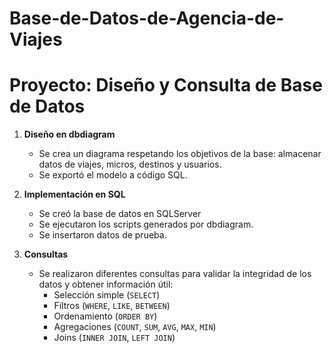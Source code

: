 # Base-de-Datos-de-Agencia-de-Viajes

# Proyecto: Diseño y Consulta de Base de Datos

1. **Diseño en dbdiagram**
   - Se crea un diagrama respetando los objetivos de la base: almacenar datos de viajes, micros, destinos y usuarios.
   - Se exportó el modelo a código SQL.

2. **Implementación en SQL**
   - Se creó la base de datos en SQLServer
   - Se ejecutaron los scripts generados por dbdiagram.
   - Se insertaron datos de prueba.

3. **Consultas**
   - Se realizaron diferentes consultas para validar la integridad de los datos y obtener información útil:
     - Selección simple (`SELECT`)
     - Filtros (`WHERE`, `LIKE`, `BETWEEN`)
     - Ordenamiento (`ORDER BY`)
     - Agregaciones (`COUNT`, `SUM`, `AVG`, `MAX`, `MIN`)
     - Joins (`INNER JOIN`, `LEFT JOIN`)

